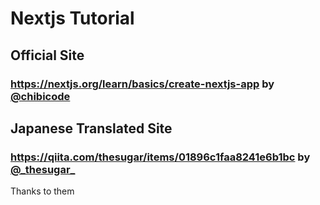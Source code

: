 # Nextjs Tutorial

## Official Site
### https://nextjs.org/learn/basics/create-nextjs-app by [@chibicode](https://twitter.com/chibicode)

## Japanese Translated Site
### https://qiita.com/thesugar/items/01896c1faa8241e6b1bc by [@\_thesugar\_](https://twitter.com/_thesugar_)

Thanks to them
